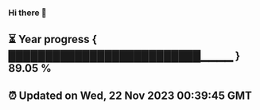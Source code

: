 ### Hi there 👋
⏳ Year progress { ██████████████████████████▁▁▁▁ } 89.05 %
---
⏰ Updated on Wed, 22 Nov 2023 00:39:45 GMT
---
